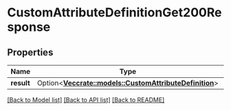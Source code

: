 # CustomAttributeDefinitionGet200Response

## Properties

Name | Type | Description | Notes
------------ | ------------- | ------------- | -------------
**result** | Option<[**Vec<crate::models::CustomAttributeDefinition>**](customAttributeDefinition.md)> |  | [optional]

[[Back to Model list]](../README.md#documentation-for-models) [[Back to API list]](../README.md#documentation-for-api-endpoints) [[Back to README]](../README.md)


